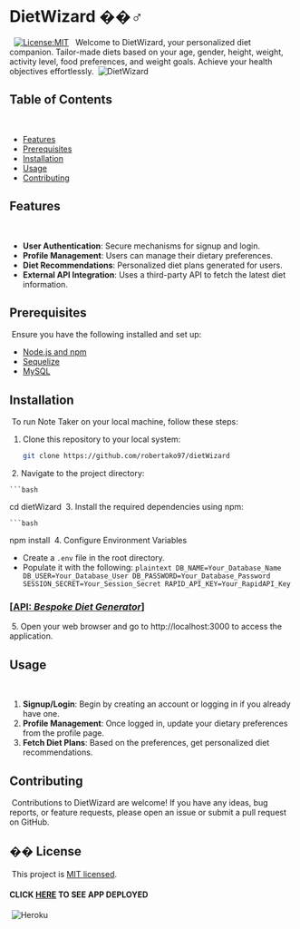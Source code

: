 # DietWizard ��‍♂️
​
​
[![License:MIT](https://img.shields.io/badge/License-MIT-yellow.svg)](https://opensource.org/license/mit/)
​
​
Welcome to DietWizard, your personalized diet companion. Tailor-made diets based on your age, gender, height, weight, activity level, food preferences, and weight goals. Achieve your health objectives effortlessly.
​
![DietWizard](./Screenshot.png)
​
## Table of Contents
​
- [Features](#features)
- [Prerequisites](#prerequisites)
- [Installation](#installation)
- [Usage](#usage)
- [Contributing](#contributing)
  ​
## Features
​
- **User Authentication**: Secure mechanisms for signup and login.
- **Profile Management**: Users can manage their dietary preferences.
- **Diet Recommendations**: Personalized diet plans generated for users.
- **External API Integration**: Uses a third-party API to fetch the latest diet information.
  ​
  ​
## Prerequisites
​
Ensure you have the following installed and set up:
​
- [Node.js and npm](https://nodejs.org/)
- [Sequelize](https://sequelize.org/)
- [MySQL](https://www.mysql.com/)
  ​
## Installation
​
To run Note Taker on your local machine, follow these steps:
​
1. Clone this repository to your local system:
   ​
   ```bash
   git clone https://github.com/robertako97/dietWizard
​
2. Navigate to the project directory:

    ```bash
   cd dietWizard
​
3. Install the required dependencies using npm:

    ```bash
   npm install
​
4. Configure Environment Variables
   - Create a `.env` file in the root directory.
   - Populate it with the following:
     ​
    ```plaintext
    DB_NAME=Your_Database_Name
    DB_USER=Your_Database_User
    DB_PASSWORD=Your_Database_Password
    SESSION_SECRET=Your_Session_Secret
    RAPID_API_KEY=Your_RapidAPI_Key
    ```
### [[**API:** *Bespoke Diet Generator*](https://rapidapi.com/genez-io-genez-io-default/api/bespoke-diet-generator)]
​
5. Open your web browser and go to http://localhost:3000 to access the application.
   ​
## Usage
​
1. **Signup/Login**: Begin by creating an account or logging in if you already have one.
   ​
2. **Profile Management**: Once logged in, update your dietary preferences from the profile page.
   ​
3. **Fetch Diet Plans**: Based on the preferences, get personalized diet recommendations.
   ​
## Contributing
​
Contributions to DietWizard are welcome! If you have any ideas, bug reports, or feature requests, please open an issue or submit a pull request on GitHub.
​
## �� License
​
This project is [MIT licensed](./LICENSE).
​
#### **CLICK [HERE]() TO SEE APP DEPLOYED**
​
![Heroku](https://img.shields.io/badge/heroku-%23430098.svg?style=for-the-badge&logo=heroku&logoColor=white)